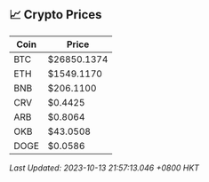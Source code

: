 ## 📈 Crypto Prices

| Coin | Price |
| ---- | ----- |
| BTC | $26850.1374 |
| ETH | $1549.1170 |
| BNB | $206.1100 |
| CRV | $0.4425 |
| ARB | $0.8064 |
| OKB | $43.0508 |
| DOGE | $0.0586 |

_Last Updated: 2023-10-13 21:57:13.046 +0800 HKT_